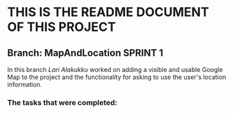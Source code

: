 #														THIS IS THE README DOCUMENT OF THIS PROJECT

## Branch: MapAndLocation SPRINT 1


In this branch _Lari Alakukku_ worked on adding a visible and usable Google Map to the project and the functionality
for asking to use the user's location information.

### The tasks that were completed:
